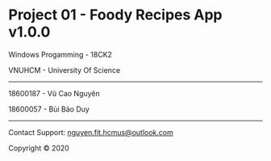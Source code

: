 # Project 01 - Foody Recipes App v1.0.0

Windows Progamming - 18CK2

VNUHCM - University Of Science

-------------------------------------------------------------------

18600187 - Vũ Cao Nguyên

18600057 - Bùi Bảo Duy

-------------------------------------------------------------------

Contact Support: nguyen.fit.hcmus@outlook.com

Copyright © 2020
